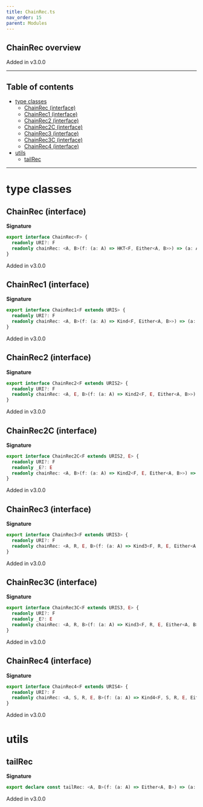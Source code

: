 ```yaml
---
title: ChainRec.ts
nav_order: 15
parent: Modules
---
```


## ChainRec overview

Added in v3.0.0

---

<h2 class="text-delta">Table of contents</h2>

- [type classes](#type-classes)
  - [ChainRec (interface)](#chainrec-interface)
  - [ChainRec1 (interface)](#chainrec1-interface)
  - [ChainRec2 (interface)](#chainrec2-interface)
  - [ChainRec2C (interface)](#chainrec2c-interface)
  - [ChainRec3 (interface)](#chainrec3-interface)
  - [ChainRec3C (interface)](#chainrec3c-interface)
  - [ChainRec4 (interface)](#chainrec4-interface)
- [utils](#utils)
  - [tailRec](#tailrec)

---

# type classes

## ChainRec (interface)

**Signature**

```ts
export interface ChainRec<F> {
  readonly URI?: F
  readonly chainRec: <A, B>(f: (a: A) => HKT<F, Either<A, B>>) => (a: A) => HKT<F, B>
}
```

Added in v3.0.0

## ChainRec1 (interface)

**Signature**

```ts
export interface ChainRec1<F extends URIS> {
  readonly URI?: F
  readonly chainRec: <A, B>(f: (a: A) => Kind<F, Either<A, B>>) => (a: A) => Kind<F, B>
}
```

Added in v3.0.0

## ChainRec2 (interface)

**Signature**

```ts
export interface ChainRec2<F extends URIS2> {
  readonly URI?: F
  readonly chainRec: <A, E, B>(f: (a: A) => Kind2<F, E, Either<A, B>>) => (a: A) => Kind2<F, E, B>
}
```

Added in v3.0.0

## ChainRec2C (interface)

**Signature**

```ts
export interface ChainRec2C<F extends URIS2, E> {
  readonly URI?: F
  readonly _E?: E
  readonly chainRec: <A, B>(f: (a: A) => Kind2<F, E, Either<A, B>>) => (a: A) => Kind2<F, E, B>
}
```

Added in v3.0.0

## ChainRec3 (interface)

**Signature**

```ts
export interface ChainRec3<F extends URIS3> {
  readonly URI?: F
  readonly chainRec: <A, R, E, B>(f: (a: A) => Kind3<F, R, E, Either<A, B>>) => (a: A) => Kind3<F, R, E, B>
}
```

Added in v3.0.0

## ChainRec3C (interface)

**Signature**

```ts
export interface ChainRec3C<F extends URIS3, E> {
  readonly URI?: F
  readonly _E?: E
  readonly chainRec: <A, R, B>(f: (a: A) => Kind3<F, R, E, Either<A, B>>) => (a: A) => Kind3<F, R, E, B>
}
```

Added in v3.0.0

## ChainRec4 (interface)

**Signature**

```ts
export interface ChainRec4<F extends URIS4> {
  readonly URI?: F
  readonly chainRec: <A, S, R, E, B>(f: (a: A) => Kind4<F, S, R, E, Either<A, B>>) => (a: A) => Kind4<F, S, R, E, B>
}
```

Added in v3.0.0

# utils

## tailRec

**Signature**

```ts
export declare const tailRec: <A, B>(f: (a: A) => Either<A, B>) => (a: A) => B
```

Added in v3.0.0
